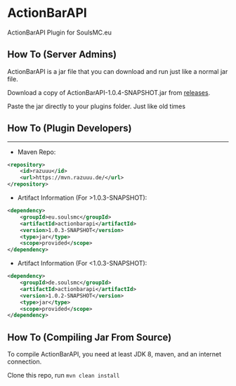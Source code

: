 # ActionBarAPI
ActionBarAPI Plugin for SoulsMC.eu

How To (Server Admins)
------
ActionBarAPI is a jar file that you can download and run just like a normal jar file.

Download a copy of ActionBarAPI-1.0.4-SNAPSHOT.jar from [releases](https://github.com/SoulsMCeu/ActionBarAPI/releases/download/v1.0.4/ActionBarAPI-1.0.4-SNAPSHOT.jar).

Paste the jar directly to your plugins folder. Just like old times

## How To (Plugin Developers)
------
 * Maven Repo:
```xml
<repository>
    <id>razuuu</id>
    <url>https://mvn.razuuu.de/</url>
</repository>
```
 * Artifact Information (For >1.0.3-SNAPSHOT):
```xml
<dependency>
    <groupId>eu.soulsmc</groupId>
    <artifactId>actionbarapi</artifactId>
    <version>1.0.3-SNAPSHOT</version>
    <type>jar</type>
    <scope>provided</scope>
</dependency>
 ```
 * Artifact Information (For <1.0.3-SNAPSHOT):
```xml
<dependency>
    <groupId>de.soulsmc</groupId>
    <artifactId>actionbarapi</artifactId>
    <version>1.0.2-SNAPSHOT</version>
    <type>jar</type>
    <scope>provided</scope>
</dependency>
 ```
How To (Compiling Jar From Source)
------
To compile ActionBarAPI, you need at least JDK 8, maven, and an internet connection.

Clone this repo, run `mvn clean install`

